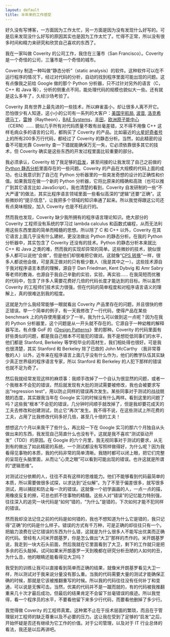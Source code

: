 ```yaml
---
layout: default
title: 半年来的工作感受
---
```



好久没有写博客，一方面因为工作太忙，另一方面是因为没有发现什么好写的。可是后来发现没什么好写的原因其实也是因为工作太忙了。忙得不正常，所以没有很多时间和精力来研究和欣赏自己喜欢的东西了。

我在一家叫做 Coverity 的公司工作，我住在三藩市（San Francisco）。Coverity 是一个奇怪的公司，三藩市是一个奇怪的城市。

Coverity 制造一种叫做“静态分析”（static analysis）的软件。这种软件可以在不运行程序的情况下，经过对代码的分析，自动的找到程序里面可能出现的问题。这有点像我之前给 Google 做的那个 Python 分析器，只不过针对另外的语言（C，C++ 和 Java 等），分析的侧重点不同，能处理代码的规模也貌似大一些。还有就是这么多年了，久经沙场考验了。

Coverity 具有世界上最先进的一些技术，所以麻雀虽小，却让很多人离不开它。恐怕很少有人知道，这小小的公司有一系列的大客户：<a href="http://www.nasa.gov">美国宇航局</a>, <a href="http://www.boeing.com">波音</a>, <a href="http://www.lockheedmartin.com">洛克希德马丁</a>，<a href="http://www.raytheon.com">雷神</a>（Raytheon），<a href="http://www.baesystems.com">BAE Systems</a>，<a href="http://www.toyota.com">丰田</a>，<a href="http://cern.ch">欧洲原子能中心</a>（CERN）…… 貌似几乎所有对代码质量不敢有丝毫差错，又不得不用像 C++ 这样毛病众多的语言的公司，都购买了 Coverity 的产品。比如最近的<a href="http://www.youtube.com/watch?v=8gOic_LD2u8">火星好奇者号</a>上的所有200多万行代码，都经过了 Coverity 的静态分析。当然，如此精密的设备不可能光靠 Coverity 查一下错就能确保万无一失，它必须依靠很多其它的技术，但 Coverity 确实是这些东西的开发过程里面比较重要的部分。

我必须承认，Coverity 给了我足够的<a href="http://www.yinwang.org/blog-cn/2013/04/12/inspiration">启发</a>，甚至间接的让我发现了自己之前做的 <a href="http://yinwang0.wordpress.com/2010/09/12/pysonar">Python 静态分析</a>里面存在的一些问题。Coverity 的产品在大规模的代码上面的成功，也让我意识到了自己在 Python 分析器里的一些突发奇想的设计的正确性和价值。如果我现在做一个新的 Python 分析器，它将比原来的精确和高效（也可以推广到其它语言比如 JavaScript）。我也清楚的看到，Coverity 自发研制的一些“不大严谨”的做法，其实比程序语言领域里面一些看似高深的“逻辑”还要“正确”。这些微妙的“提示信息”，让我把多个领域的知识串通了起来。所以我觉得跟这公司还有点臭味相投，加入 Coverity 也是不枉此行的。

然而我也发现，Coverity 缺少我所拥有的程序语言理论知识。绝大部分的 Coverity 工程师没有系统的学习过 lambda calculus 和函数式编程，从而无法利用这些东西里面的简单而精髓的思想。所以除了 C 和 C++ 以外，Coverity 在其它语言上面几乎没有什么建树，更没法做出 Python 的静态分析。在我的 Python 分析器中，其实包含了 Coverity 还没有的技术。Python 的静态分析本来就比 C++ 和 Java 之类的难，然而我的实现却异常的简单。这些微妙的技术，貌似很多人都可以说他“会做”，但是他们却很难把它做对。这就像“<a href="http://www.yinwang.org/blog-cn/2012/07/04/dan-friedman">CPS 转换</a>”一样，很多人都说他会做，可是真正做对的只有极少数人（我是其中之一）。这些技术源自于我对程序语言本质的理解，源自于 Dan Friedman, Kent Dybvig 和 Amr Sabry 等老师的教诲，也源自于我自己辛勤的实验，实验，再实验…… 在我简短而优雅的代码中，包含了许多人需要花费好几倍的代码长度才能达到的目标。所以虽然 Coverity 的工程师们技术实力很强，但在代码的简单程度和对程序语言语义的理解上，真的很难达到我的程度。

这就是为什么我经常能够一眼就看出 Coverity 产品里存在的问题，并且很快的修正错误。举一个简单的例子，有一天我修改了一行代码，使得产品在某些 benchmark 上的内存使用量减少了一半。我为什么可以做到这一点呢？因为在我的 Python 分析器里，这个问题是从一开头就不存在的。它源自于一种幼稚的解释器写法，有点像 GoF 的《<a href="http://www.yinwang.org/blog-cn/2013/03/07/design-patterns">Design Patterns</a>》里的那种。Coverity 的代码里面有好些类似的问题，都是我自己根本不可能犯的错误。我不是想贬低同事们的水平，他们都是 Stanford, Berkeley 等学校毕业的高材生，我们相处得也很好。可是我也很清楚，其实 Stanford 和 Berkeley 除了已故的 John McCarthy （我非常尊敬的人）以外，近年来在程序语言上面几乎没有什么作为，他们的教学队伍其实缺少真正世界级的程序语言专家，所以 Stanford 和 Berkeley 的人犯下那样的错误也就不足为奇了。

然后我就经常发现这样的麻烦事：我顺手改掉了一个自认为很显然的问题，或者一个我根本不会犯的错误，然后就发现有大批的测试需要被修改，我也会被要求写出“regression test”，用以防止同样的错误再次发生。某些同事对于测试的战战兢兢的态度，其实跟我当年在 Google 实习的时候没有什么两样。看到这里的问题了吗？这些我“根本”不会犯的错误，几分钟时间顺手就改掉了，但是我却要花成天的工夫去修改和创建测试，防止它“再次”发生。我不得不说，在这些测试上所花费的工夫，占用了比我修改代码多好几倍，甚至几十倍的工夫！

想想这六个月以来我干了些什么，再比较一下在 Google 实习的那六个月独自从头做出来的东西，我发现自己简直什么也没有干。这就是我不喜欢“测试驱动开发”（TDD）的原因。在 Google 的六个月里，我无视同事对于测试的要求，从无到有的做出了如此精密的系统，一个测试都没有写照样做得好，为什么呢？因为我看得见事物的本质，我的代码非常的简单清晰。我随时都可以闭上眼，把它们完整的呈现在头脑里面，从而让“心灵之眼”可以看到可能出现的错误。也许这就是所谓的“逻辑思维”。

对测试过分依赖的人，往往不具有这样的思维能力。他们不能够看到代码最简单的本质，所以需要做很多试探，以求达到“近似解”。为了不至于偏差很多，就写很多测试，用以捕捉和防止每一次的错误。这就像一个初学画画的人，一点一点的描，用橡皮反复的擦，可总也抓不住事物的精髓。这些人对“错误”的记忆能力特别强，往往深入的追究一块代码是“如何”错的，“为什么”是错的，下次如何才能不犯同样的错误。

然而我却没法记住之前的代码是如何错的，我也不想知道为什么它是错的，我只记得“正确”的代码是什么样子。错误的方式有千万种，可是正确的却往往只有一个。把脑力浪费在记忆错误的东西为什么错，这就是为什么很多人不能写出优美而正确的代码。曾经有人问米开朗基罗，你是怎么做出“大卫”那样的杰作的。米开朗基罗说，我走到一块大石头前面，然后我就在它里面看到了大卫，剩下的工作就只是把多余的石头敲掉。试问如果米开朗基罗一天到晚都在研究分析丑陋的人如何的丑，为什么丑，他的眼睛还能看得见大卫吗？

我受到的训练让我可以直接看到简单而正确的结果，就像米开朗基罗看见大卫一样，所以测试对于我来说分量没有那么重。当我的代码需要大量的测试才能确保正确的时候，那就是它该被推翻重写的时候。所以我的代码往往没有任何补丁和变通，可以说是无懈可击。当然，优美的代码并不是一蹴而就的，有的代码被我推翻重来几十次才最后成功，但最后的结果肯定不会留下丝毫错误的痕迹。所以我觉得，看一个程序员的水平，不要看他留下来多少行代码，而要看他删掉了多少行。

我觉得做 Coverity 的工程师真累。这种累不止在于技术层面的繁琐，而且在于管理层对工程师的缺乏尊重以及不必要的压力。这让我在受到了足够的“启发”之后，开始怀疑是否还有继续为它工作的价值。对于公司管理，以及对于 IT 行业总体的看法，我还是以后再讲吧。
